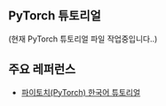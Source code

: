 ## PyTorch 튜토리얼

(현재 PyTorch 튜토리얼 파일 작업중입니다..)

## 주요 레퍼런스

- [파이토치(PyTorch) 한국어 튜토리얼](https://tutorials.pytorch.kr/)
